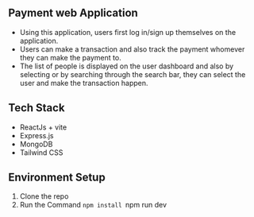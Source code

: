 ## Payment web Application
- Using this application, users first log in/sign up themselves on the application.
- Users can make a transaction and also track the payment whomever they can make the payment to.
- The list of people is displayed on the user dashboard and also by selecting or by searching through the search bar, they can select the user and make the transaction happen.

## Tech Stack 
- ReactJs + vite
- Express.js
- MongoDB
- Tailwind CSS

## Environment Setup
1. Clone the repo
2. Run the Command
    `npm install
   `npm run dev
